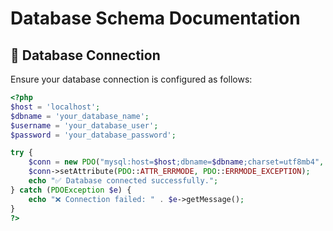 # Database Schema Documentation

## 📡 Database Connection

Ensure your database connection is configured as follows:

```php
<?php
$host = 'localhost';
$dbname = 'your_database_name';
$username = 'your_database_user';
$password = 'your_database_password';

try {
    $conn = new PDO("mysql:host=$host;dbname=$dbname;charset=utf8mb4", $username, $password);
    $conn->setAttribute(PDO::ATTR_ERRMODE, PDO::ERRMODE_EXCEPTION);
    echo "✅ Database connected successfully.";
} catch (PDOException $e) {
    echo "❌ Connection failed: " . $e->getMessage();
}
?>
